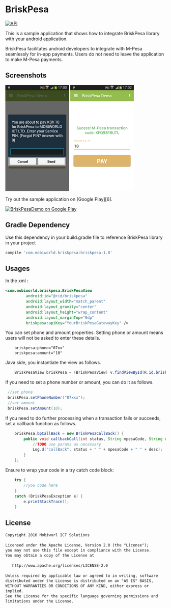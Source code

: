 # BriskPesa

[![API](https://img.shields.io/badge/API-8%2B-brightgreen.svg?style=flat)](https://android-arsenal.com/api?level=8)

This is a sample application that shows how to integrate BriskPesa library with your android application.

BriskPesa facilitates android developers to integrate with M-Pesa seamlessly for in-app payments. Users do not need to leave the application to make M-Pesa payments.

## Screenshots
![BriskPesa](./screenshots/screenshot.png)
![BriskPesa](./screenshots/screenshot2.png)

Try out the sample application on [Google Play][6].

<a href="https://play.google.com/store/apps/details?id=com.briskpesa.briskpesademo">
  <img alt="BriskPesaDemo on Google Play"
         src="https://play.google.com/intl/en_us/badges/images/generic/en_badge_web_generic.png" width="140" />
</a>

## Gradle Dependency
Use this dependency in your build.gradle file to reference BriskPesa library in your project

```groovy
compile 'com.mobiworld.briskpesa:briskpesa:1.0'
```

## Usages

In the xml : 

```xml
<com.mobiworld.briskpesa.BriskPesaView
         android:id="@+id/briskpesa"
         android:layout_width="match_parent"
         android:layout_gravity="center"
         android:layout_height="wrap_content"
         android:layout_marginTop="0dp"
         briskpesa:apiKey="YourBriskPesaGatewayKey" />
```
You can set phone and amount properties. Setting phone or amount means users will not be asked to enter these details.

```
	briskpesa:phone="07xx"
	briskpesa:amount="10"
```


Java side, you instantiate the view as follows.
```java
	BriskPesaView briskPesa = (BriskPesaView) v.findViewById(R.id.briskpesa);
```

If you need to set a phone number or amount, you can do it as follows.
```java
 //set phone
 briskPesa.setPhoneNumber("07xxx");
 //set amount
 briskPesa.setAmount(10);
```

If you need to do further processing when a transaction fails or succeeds, set a callback function as follows.
```java
	briskPesa.bpCallBack = new BriskPesaCallBack() {
     	public void callbackCall(int status, String mpesaCode, String desc) {
      		//TODO use params as necessary
      		Log.d("callBack", status + " " + mpesaCode + " " + desc);
      	}
	};
```

Ensure to wrap your code in a try catch code block:
```java
	try {
		//you code here
	}
	catch (BriskPesaException e) {
      	e.printStackTrace();
  	}
```


## License

    Copyright 2016 Mobiworl ICT Solutions

    Licensed under the Apache License, Version 2.0 (the "License");
    you may not use this file except in compliance with the License.
    You may obtain a copy of the License at

       http://www.apache.org/licenses/LICENSE-2.0

    Unless required by applicable law or agreed to in writing, software
    distributed under the License is distributed on an "AS IS" BASIS,
    WITHOUT WARRANTIES OR CONDITIONS OF ANY KIND, either express or implied.
    See the License for the specific language governing permissions and
    limitations under the License.



